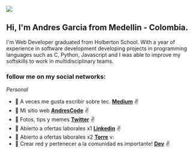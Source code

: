 ![](https://blog.zoho.com/wp-content/uploads/2019/08/new-Converted.gif)


## Hi, I'm Andres Garcia from Medellin - Colombia.
I'm Web Developer graduated from Holberton School. With a year of experience in software development developing projects in programming languages ​​such as C, Python, Javascript and I was able to improve my softskills to work in multidisciplinary teams.

### follow me on my social networks:

_Personal_
* :floppy_disk: A veces me gusta escribir sobre tec. **[Medium](https://medium.com/@felipe.garcia0191)** :v:
* :floppy_disk: Mi sitio web **[AndresCode](https://andrescode.vercel.app/)** :v:
* :floppy_disk: Fotos, tips y memes **[Twitter](https://twitter.com/andres0191)** :v:
* :floppy_disk: Abierto a ofertas laborales x1 **[Linkedin](https://www.linkedin.com/in/anfegar/)** :v:
* :floppy_disk: Abierto a ofertas laborales x2 **[Torre](https://bio.torre.co/en/andresfelipegarciarendon)** v:
* :floppy_disk: Crear red y pertenecer a la comunidad es importante! **[Dev](https://dev.to/andres0191)** :v:
